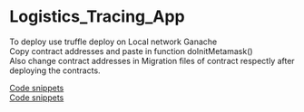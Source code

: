 # Logistics_Tracing_App

To deploy use truffle deploy on Local network Ganache  <br>
Copy contract addresses and paste in function doInitMetamask() <br>
Also change contract addresses in Migration files of contract respectly after deploying the contracts. <br>

<a href = "https://postimg.cc/gallery/m9rbB1m" target="_blank">Code snippets</a> <br>
<a href = "https://postimg.cc/gallery/yJhdWzF" target="_blank">Code snippets</a>


